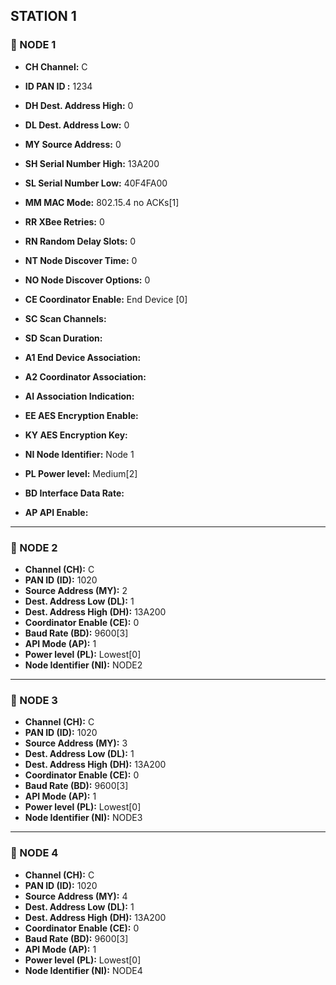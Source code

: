 ## STATION 1

### 🔹 NODE 1
- **CH Channel:**           C  
- **ID PAN ID :**           1234
- **DH Dest. Address High:** 0
- **DL Dest. Address Low:** 0 
- **MY Source Address:**   0
- **SH Serial Number High:**   13A200
- **SL Serial Number Low:**   40F4FA00
- **MM MAC Mode:**  802.15.4 no ACKs[1]
- **RR XBee Retries:** 0   
- **RN Random Delay Slots:** 0
- **NT Node Discover Time:** 0
- **NO Node Discover Options:** 0
- **CE Coordinator Enable:** End Device [0]
- **SC Scan Channels:** 
- **SD Scan Duration:** 
- **A1 End Device Association:**
- **A2 Coordinator Association:** 
- **AI Association Indication:** 
- **EE AES Encryption Enable:** 
- **KY AES Encryption Key:** 
- **NI Node Identifier:** Node 1

- **PL Power level:** Medium[2]

- **BD Interface Data Rate:** 
- **AP API Enable:** 

---

### 🔹 NODE 2
- **Channel (CH):**           C  
- **PAN ID (ID):**           1020  
- **Source Address (MY):**   2  
- **Dest. Address Low (DL):** 1  
- **Dest. Address High (DH):** 13A200  
- **Coordinator Enable (CE):** 0  
- **Baud Rate (BD):**        9600[3]  
- **API Mode (AP):**         1  
- **Power level (PL):**      Lowest[0]  
- **Node Identifier (NI):**  NODE2  

---

### 🔹 NODE 3
- **Channel (CH):**           C  
- **PAN ID (ID):**           1020  
- **Source Address (MY):**   3  
- **Dest. Address Low (DL):** 1  
- **Dest. Address High (DH):** 13A200  
- **Coordinator Enable (CE):** 0  
- **Baud Rate (BD):**        9600[3]  
- **API Mode (AP):**         1  
- **Power level (PL):**      Lowest[0]  
- **Node Identifier (NI):**  NODE3  

---

### 🔹 NODE 4
- **Channel (CH):**           C  
- **PAN ID (ID):**           1020  
- **Source Address (MY):**   4  
- **Dest. Address Low (DL):** 1  
- **Dest. Address High (DH):** 13A200  
- **Coordinator Enable (CE):** 0  
- **Baud Rate (BD):**        9600[3]  
- **API Mode (AP):**         1  
- **Power level (PL):**      Lowest[0]  
- **Node Identifier (NI):**  NODE4  
